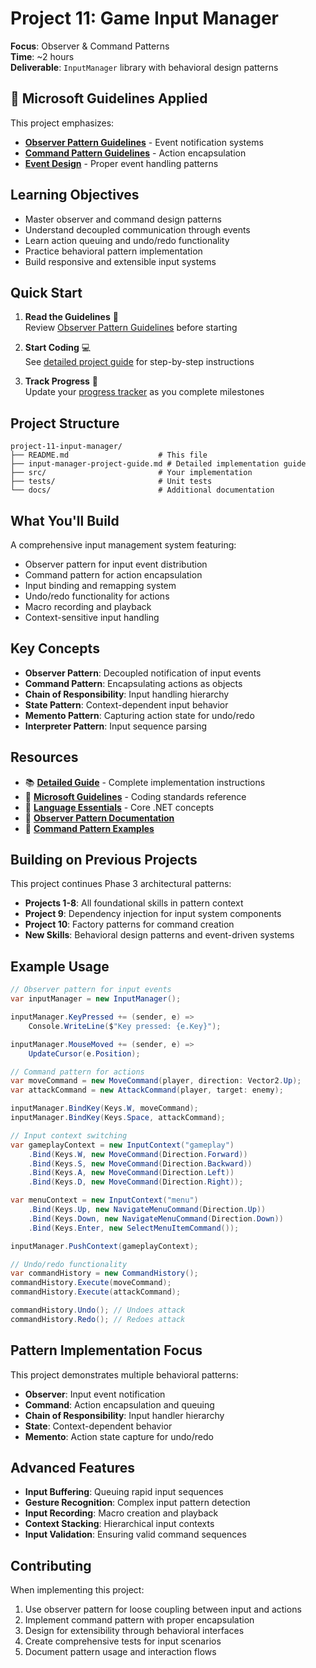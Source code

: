# Project 11: Game Input Manager

**Focus**: Observer & Command Patterns  
**Time**: ~2 hours  
**Deliverable**: `InputManager` library with behavioral design patterns

## 📏 Microsoft Guidelines Applied

This project emphasizes:

- **[Observer Pattern Guidelines](../microsoft-design-guidelines.md#observer-pattern)** - Event notification systems
- **[Command Pattern Guidelines](../microsoft-design-guidelines.md#command-pattern)** - Action encapsulation
- **[Event Design](../microsoft-design-guidelines.md#event-design)** - Proper event handling patterns

## Learning Objectives

- Master observer and command design patterns
- Understand decoupled communication through events
- Learn action queuing and undo/redo functionality
- Practice behavioral pattern implementation
- Build responsive and extensible input systems

## Quick Start

1. **Read the Guidelines** 📖  
   Review [Observer Pattern Guidelines](../microsoft-design-guidelines.md#observer-pattern) before starting

2. **Start Coding** 💻  
   See [detailed project guide](input-manager-project-guide.md) for step-by-step instructions

3. **Track Progress** 🎯  
   Update your [progress tracker](../progress-tracker.md) as you complete milestones

## Project Structure

```
project-11-input-manager/
├── README.md                    # This file
├── input-manager-project-guide.md # Detailed implementation guide
├── src/                         # Your implementation
├── tests/                       # Unit tests
└── docs/                        # Additional documentation
```

## What You'll Build

A comprehensive input management system featuring:

- Observer pattern for input event distribution
- Command pattern for action encapsulation
- Input binding and remapping system
- Undo/redo functionality for actions
- Macro recording and playback
- Context-sensitive input handling

## Key Concepts

- **Observer Pattern**: Decoupled notification of input events
- **Command Pattern**: Encapsulating actions as objects
- **Chain of Responsibility**: Input handling hierarchy
- **State Pattern**: Context-dependent input behavior
- **Memento Pattern**: Capturing action state for undo/redo
- **Interpreter Pattern**: Input sequence parsing

## Resources

- 📚 **[Detailed Guide](input-manager-project-guide.md)** - Complete implementation instructions
- 📖 **[Microsoft Guidelines](../microsoft-design-guidelines.md)** - Coding standards reference
- 🧠 **[Language Essentials](../language-essentials.md)** - Core .NET concepts
- 📘 **[Observer Pattern Documentation](https://learn.microsoft.com/en-us/dotnet/standard/events/)**
- 📘 **[Command Pattern Examples](https://docs.microsoft.com/en-us/dotnet/standard/design-guidelines/)**

## Building on Previous Projects

This project continues Phase 3 architectural patterns:

- **Projects 1-8**: All foundational skills in pattern context
- **Project 9**: Dependency injection for input system components
- **Project 10**: Factory patterns for command creation
- **New Skills**: Behavioral design patterns and event-driven systems

## Example Usage

```csharp
// Observer pattern for input events
var inputManager = new InputManager();

inputManager.KeyPressed += (sender, e) =>
    Console.WriteLine($"Key pressed: {e.Key}");

inputManager.MouseMoved += (sender, e) =>
    UpdateCursor(e.Position);

// Command pattern for actions
var moveCommand = new MoveCommand(player, direction: Vector2.Up);
var attackCommand = new AttackCommand(player, target: enemy);

inputManager.BindKey(Keys.W, moveCommand);
inputManager.BindKey(Keys.Space, attackCommand);

// Input context switching
var gameplayContext = new InputContext("gameplay")
    .Bind(Keys.W, new MoveCommand(Direction.Forward))
    .Bind(Keys.S, new MoveCommand(Direction.Backward))
    .Bind(Keys.A, new MoveCommand(Direction.Left))
    .Bind(Keys.D, new MoveCommand(Direction.Right));

var menuContext = new InputContext("menu")
    .Bind(Keys.Up, new NavigateMenuCommand(Direction.Up))
    .Bind(Keys.Down, new NavigateMenuCommand(Direction.Down))
    .Bind(Keys.Enter, new SelectMenuItemCommand());

inputManager.PushContext(gameplayContext);

// Undo/redo functionality
var commandHistory = new CommandHistory();
commandHistory.Execute(moveCommand);
commandHistory.Execute(attackCommand);

commandHistory.Undo(); // Undoes attack
commandHistory.Redo(); // Redoes attack
```

## Pattern Implementation Focus

This project demonstrates multiple behavioral patterns:

- **Observer**: Input event notification
- **Command**: Action encapsulation and queuing
- **Chain of Responsibility**: Input handler hierarchy
- **State**: Context-dependent behavior
- **Memento**: Action state capture for undo/redo

## Advanced Features

- **Input Buffering**: Queuing rapid input sequences
- **Gesture Recognition**: Complex input pattern detection
- **Input Recording**: Macro creation and playback
- **Context Stacking**: Hierarchical input contexts
- **Input Validation**: Ensuring valid command sequences

## Contributing

When implementing this project:

1. Use observer pattern for loose coupling between input and actions
2. Implement command pattern with proper encapsulation
3. Design for extensibility through behavioral interfaces
4. Create comprehensive tests for input scenarios
5. Document pattern usage and interaction flows
